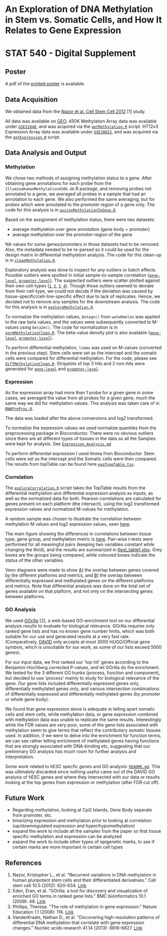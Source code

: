 An Exploration of DNA Methylation in Stem vs. Somatic Cells, and How It Relates to Gene Expression
====================================
STAT 540 - Digital Supplement
====================================

Poster
---------
A pdf of the [printed poster](poster/gsat540_v2.pdf) is available.

Data Acquisition
---------------------
We obtained data from the [Nazor et al. Cell Stem Cell 2012](http://www.ncbi.nlm.nih.gov/pubmed/22560082) [1] study.  

All data was available on [GEO](http://www.ncbi.nlm.nih.gov/geo/). 450K Methylation Array data was available under [`GSE31848`](http://www.ncbi.nlm.nih.gov/geo/query/acc.cgi?acc=GSE31848), and was acquired via the [`getMethylation.R`](dataAcquisition/getMethylation.R) script. HT12v3 Expression Array data was available under [`GSE30652`](http://www.ncbi.nlm.nih.gov/geo/query/acc.cgi?acc=GSE30652), and was acquired via the [`getExpression.R`](dataAcquisition/getExpression.R) script.

Data Analysis and Output
----------------------------

### Methylation
We chose two methods of assigning methylation status to a gene. After obtaining gene annotations for each probe from the `IlluminaHumanMethylation450k.db` R package, and removing probes not annotated to a gene, we averaged all probes in a sample that had an annotation to each gene. We also performed the same averaging, but for probes which were annotated to the promoter region of a gene only. The code for this analysis is in [`assignMethylationToGene.R`](methylation/assignMethylationToGene.R).

Based on the assignment of methylation status, there were two datasets:
* average methylation over gene annotation (gene body + promoter)
* average methylation over the promoter-region of the gene

NA values for some genes/promoters in those datasets had to be removed. Also, the metadata needed to be re-parsed so it could be used for the design matrix in differential methylation analysis. The code for this clean-up is in [`cleanMethylation.R`](methylation/cleanMethylation.R). 

Exploratory analysis was done to inspect for any outliers or batch effects. Possible outliers were spotted in initial sample-to-sample correlation ([`gene-level`](plots/methyl-1-explore/cor-gene-before-norm.pdf), [`promoter-level`](plots/methyl-1-explore/cor-promoter-before-norm.pdf)). The suspected outliers were scatter plotted against their own cell-types ([`1`](plots/methyl-1-explore/outlier-es-gene.pdf), [`2`](plots/methyl-1-explore/outlier-es-promoter.pdf), [`3`](plots/methyl-1-explore/outlier-ips-gene.pdf), [`4`](plots/methyl-1-explore/outlier-ips-promoter.pdf)). Though those outliers seemed to deviate from their cell-type, we could not decide if the deviation was caused by tissue-specific/cell-line-specific effect due to lack of replicates. Hence, we decided not to remove any samples for the downstream analysis. The code for this analysis is in [`exploreMethylation.R`](methylation/exploreMethylation.R). 

To normalize the methylation values, `betaqn()` from `wateRmelon` was applied to the raw beta values, and the values were subsequently converted to M-values using `beta2m()`. The code for normalization is in [`normMethylationClean.R`](methylation/normMethylationClean.R). The beta-value density plot is also available ([`gene-level`](plots/methyl-2-norm-w-outlier/beta-density-gene-both-norm-clean.pdf), [`promoter-level`](plots/methyl-2-norm-w-outlier/beta-density-promoter-both-norm-clean.pdf)).

To perform differential methylation, `limma` was used on M-values (converted in the previous step). Stem cells were set as the intercept and the somatic cells were compared for differential methylation. For the code, please see [`diffMethylationClean.R`](methylation/diffMethylationClean.R). Stripplots of top 3 hits and 2 non-hits were generated for [`gene-level`](plots/methyl-4-diff-strip-w-outlier/strip-gene-top-3-bot-2-w-outlier.pdf) and [`promoter-level`](plots/methyl-4-diff-strip-w-outlier/strip-promoter-top-3-bot-2-w-outlier.pdf).


### Expression
As the expression array had more than 1 probe for a given gene in some cases, we averaged the value from all probes for a given gene, much the same way we did for methylation values. This analysis was taken care of in [`RNAPreProc.R`](expression/RNAPreProc.R).

The data was loaded after the above conversions and log2 transformed. 

To normalize the expression values we used normalize.quantiles from the preprocessing package in Bioconductor. There were no obvious outliers since there are all different types of tissues in the data so all the Samples were kept for analysis. See [`Expression_Analysis.md`](expression/Expression_Analysis.md)

To perform differential expression I used limma from Bioconductor. Stem cells were set as the intercept and the Somatic cells were then compared. The results from topTable can be found here [`expTypeTable.tsv`](expression/expTypeTable.tsv). 



### Correlation
The [`exploreCorrelation.R`](correlation/exploreCorrelation.R) script takes the TopTable results from the differential methylation and differential expression analysis as inputs, as well as the normalized data for both. Pearson correlations are calculated for genes present on each platform (the intersect), using the log2 transformed expression values and normalized M-values for methylation.

A random sample was chosen to illustrate the correlation between methylation M values and log2 expression values, seen [here](plots/example_correlation.pdf). 

The main figure showing the differences in correlations between tissue type, gene group, and methylation metric is [here](plots/correlations_by_cell_group_CpG2.pdf). Pair-wise t-tests were performed for all meaningful pairs (keeping two variables constant while changing the third), and the results are summarized in [ttest_table1.xlsx](correlation/ttest_table1.xlsx). Grey boxes are the groups being compared, while coloured boxes indicate the status of the other variables.

Venn diagrams were made to show [A)](plots/gene_overlap_venn.pdf) the overlap between genes covered by the different platforms and metrics, and [B)](plots/differential_gene_overlap_venn.pdf) the overlap between differentially expressed and methylated genes on the different platforms and metrics. Note that differential analysis was done on the total set of genes available on that platform, and not only on the intersecting genes between platforms.


### GO Analysis

We used [GOrilla](http://www.biomedcentral.com/1471-2105/10/48) [2], a web-based GO-enrichment tool on our differential analysis results to evaluate for biological relevance. GOrilla requires only ranked gene lists and has no known gene number limits, which was both suitable for our use and generated results at a very fast rate. (Comparatively, [DAVID](http://david.abcc.ncifcrf.gov/) only accepts at most 3000 HUGO/Official gene symbols, which is unsuitable for our work, as some of our lists exceed 5000 genes).

For our input data, we first ranked our 'top hit' genes according to the Benjamini-Hochberg corrected P-values, and let GOrilla do the enrichment. We tested for the 3 different GO trunks (process, function and component), but decided to use 'process' mainly to study for biological relevance of the gene. Our gene lists included differentially expressed genes only, differentially methylated genes only, and various intersection combinations of differentially expressed and differentially methylated genes (by promoter or whole gene body).

We found that gene expression alone is adequate in telling apart somatic cells and stem cells, while methylation data, or gene expression combined with methylation data was unable to replicate the same results. Interestingly while the FDR values are very poor, some of the gene lists associated with methylation seem to give terms that reflect the contributary somatic tissues used. In addition, if we were to delve into the enrichment for function terms, we can see rather telling enrichment of methylated genes having functions that are strongly associated with DNA-binding etc, suggesting that our preliminary GO analysis has much room for further analysis and interpretation.

Some work related to hESC specfic genes and GO analysis: [`README.md`](goEnrichment/README.md). This was ultimately discarded since nothing useful came out of the DAVID GO analysis of hESC genes and where they intersected with our data or results looking at the top genes from expression or methylation (after FDR cut off).



Future Work
-------------
- Regarding methylation, looking at CpG Islands, Gene Body separate from promoter, etc.
- binarizing expression and methylation prior to looking at correlation (up/downregulated expression and hyper/hypomethylation) 
- expand the work to include all the samples from the paper so that tissue specific methylation and expression can be analyzed
- expand the work to include other types of epigenetic marks, to see if certain marks are more important in certain cell types


References
-------------

1. Nazor, Kristopher L., et al. "Recurrent variations in DNA methylation in human pluripotent stem cells and their differentiated derivatives." Cell stem cell 10.5 (2012): 620-634. [Link](http://www.ncbi.nlm.nih.gov/pubmed/22560082)
2. Eden, Eran, et al. "GOrilla: a tool for discovery and visualization of enriched GO terms in ranked gene lists." BMC bioinformatics 10.1 (2009): 48. [Link](http://www.biomedcentral.com/1471-2105/10/48)
3. Phillips, Theresa. "The role of methylation in gene expression." Nature Education 1.1 (2008): 116. [Link](http://www.nature.com/scitable/topicpage/the-role-of-methylation-in-gene-expression-1070)
4. VanderKraats, Nathan D., et al. "Discovering high-resolution patterns of differential DNA methylation that correlate with gene expression changes." Nucleic acids research 41.14 (2013): 6816-6827. [Link](http://nar.oxfordjournals.org/content/41/14/6816.short)